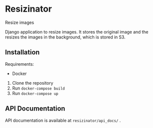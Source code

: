 # Resizinator

Resize images

Django application to resize images. It stores the original image and the resizes the images in the background, which is stored in S3.

## Installation

Requirements:

- Docker

1. Clone the repository
2. Run `docker-compose build`
3. Run `docker-compose up`

## API Documentation

API documentation is available at `resizinator/api_docs/` .
